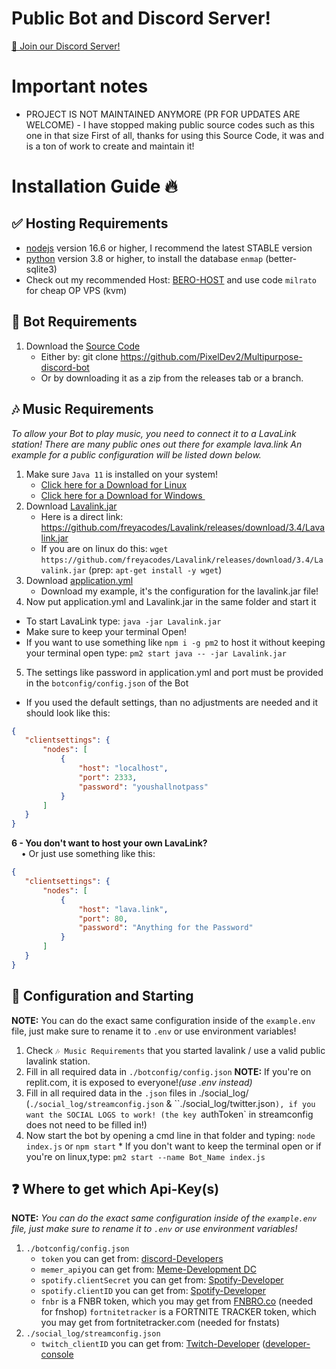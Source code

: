 # Public Bot and Discord Server!
[📢 Join our Discord Server!](https://discord.gg/whpAuajamK)

# Important notes
- PROJECT IS NOT MAINTAINED ANYMORE (PR FOR UPDATES ARE WELCOME) - I have stopped making public source codes such as this one in that size First of all, thanks for using this Source Code, it was and is a ton of work to create and maintain it!

# Installation Guide 🔥
## ✅ Hosting Requirements
- [nodejs](https://nodejs.org/en) version 16.6 or higher, I recommend the latest STABLE version
- [python](https://www.python.org/) version 3.8 or higher, to install the database `enmap` (better-sqlite3)
- Check out my recommended Host: [BERO-HOST](https://bero.host/) and use code `milrato` for cheap OP VPS (kvm)

## 🤖 Bot Requirements
1. Download the [Source Code](https://github.com/PixelDev2/Multipurpose-discord-bot)
   - Either by: git clone https://github.com/PixelDev2/Multipurpose-discord-bot
   - Or by downloading it as a zip from the releases tab or a branch.

 ## 🎶 Music Requirements
 *To allow your Bot to play music, you need to connect it to a LavaLink station! There are many public ones out there for example lava.link An example for a public configuration will be listed down below.*

1. Make sure `Java 11` is installed on your system!
   -    [Click here for a Download for Linux](https://github.com/Tomato6966/Debian-Cheat-Sheet-Setup/wiki/3.5.2-java-11)
   -    [Click here for a Download for Windows ​](https://downloads.milrato.eu/windows/java/jdk-11.0.11.exe)
2. Download [Lavalink.jar](https://github.com/freyacodes/Lavalink/releases/download/3.4/Lavalink.jar)
   - Here is a direct link:
     https://github.com/freyacodes/Lavalink/releases/download/3.4/Lavalink.jar
   - If you are on linux do this: `wget` `https://github.com/freyacodes/Lavalink/releases/download/3.4/Lavalink.jar` (prep: `apt-get install -y wget`)
3. Download [application.yml](https://cdn.discordapp.com/attachments/734517910025928765/934084553751015475/application.yml)
   - Download my example, it's the configuration for the lavalink.jar file!
4. Now put application.yml and Lavalink.jar in the same folder and start it
  - To start LavaLink type: `java -jar Lavalink.jar`
  - Make sure to keep your terminal Open!
  - If you want to use something like `npm i -g pm2` to host it without keeping your terminal open type: `pm2 start java -- -jar Lavalink.jar`
5. The settings like password in application.yml and port must be provided in the `botconfig/config.json` of the Bot
  - If you used the default settings, than no adjustments are needed and it should look like this:
```json
{
   "clientsettings": {
       "nodes": [
           {
               "host": "localhost",
               "port": 2333,
               "password": "youshallnotpass"
           }
       ]
   }
}
```

**6 - You don't want to host your own LavaLink?**  
&nbsp;&nbsp;&nbsp;&nbsp;• Or just use something like this:

```json
{
   "clientsettings": {
       "nodes": [
           {
               "host": "lava.link",
               "port": 80,
               "password": "Anything for the Password"
           }
       ]
   }
}
```
## 🤖 Configuration and Starting
**NOTE:** You can do the exact same configuration inside of the `example.env` file, just make sure to rename it to `.env` or use environment variables!

1. Check `🎶 Music Requirements` that you started lavalink / use a valid public lavalink station.
2. Fill in all required data in `./botconfig/config.json` **NOTE:** If you're on replit.com, it is exposed to everyone!*(use .env instead)*
3. Fill in all required data in the `.json` files in ./social_log/ (`./social_log/streamconfig.json` & ``./social_log/twitter.json`), if you want the SOCIAL LOGS to work! (the key `authToken` in streamconfig does not need to be filled in!)
4. Now start the bot by opening a cmd line in that folder and typing: `node index.js` or `npm start` * If you don't want to keep the terminal open or if you're on linux,type: `pm2 start --name Bot_Name index.js`
## ❓ Where to get which Api-Key(s)
**NOTE:** *You can do the exact same configuration inside of the `example.env` file, just make sure to rename it to `.env` or use environment variables!*
1. `./botconfig/config.json`
   - `token` you can get from: [discord-Developers](https://discord.com/developers/applications)
   - `memer_api`you can get from: [Meme-Development DC](https://discord.gg/Mc2FudJkgP)
   - `spotify.clientSecret` you can get from: [Spotify-Developer](https://developer.spotify.com/)
   - `spotify.clientID` you can get from: [Spotify-Developer](https://developer.spotify.com/)
   - `fnbr` is a FNBR token, which you may get from [FNBRO.co](https://fnbr.co/api/docs) (needed for fnshop)
`fortnitetracker` is a FORTNITE TRACKER token, which you may get from fortnitetracker.com (needed for fnstats)
2. `./social_log/streamconfig.json`
   - `twitch_clientID` you can get from: [Twitch-Developer](https://dev.twitch.tv/docs/api) ([developer-console](https://dev.twitch.tv/console)
